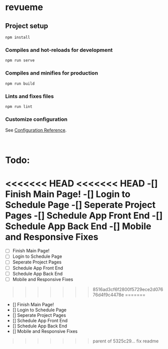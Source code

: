 # revueme

## Project setup
```
npm install
```

### Compiles and hot-reloads for development
```
npm run serve
```

### Compiles and minifies for production
```
npm run build
```

### Lints and fixes files
```
npm run lint
```

### Customize configuration
See [Configuration Reference](https://cli.vuejs.org/config/).  

&nbsp;
# Todo:

<<<<<<< HEAD
<<<<<<< HEAD
-[] Finish Main Page!
-[] Login to Schedule Page
-[] Seperate Project Pages
-[] Schedule App Front End
-[] Schedule App Back End
-[] Mobile and Responsive Fixes
=======
- [ ] Finish Main Page!
- [ ] Login to Schedule Page
- [ ] Seperate Project Pages
- [ ] Schedule App Front End
- [ ] Schedule App Back End
- [ ] Mobile and Responsive Fixes
>>>>>>> 8516ad3cf6f2800f5729ece2d07676d4f9c4478e
=======
- [] Finish Main Page!
- [] Login to Schedule Page
- [] Seperate Project Pages
- [] Schedule App Front End
- [] Schedule App Back End
- [] Mobile and Responsive Fixes
>>>>>>> parent of 5325c29... fix readme


